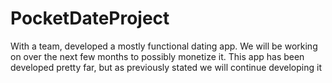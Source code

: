 # PocketDateProject
With a team, developed a mostly functional dating app. We will be working on over the next few months to possibly monetize it.
This app has been developed pretty far, but as previously stated we will continue developing it
